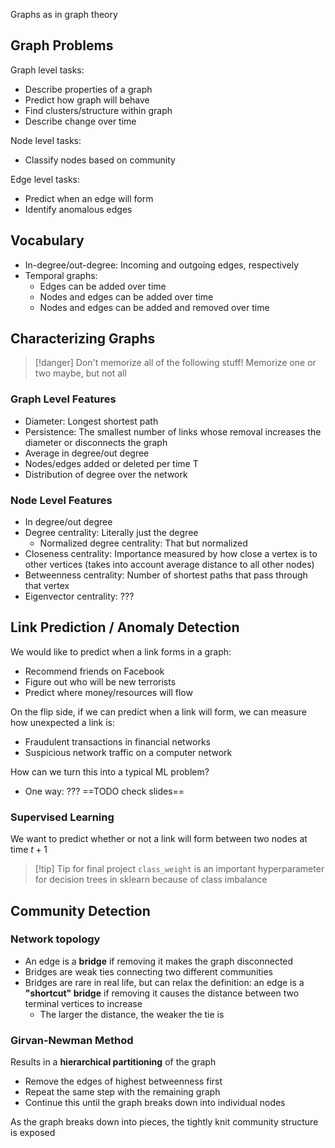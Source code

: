 Graphs as in graph theory

## Graph Problems

Graph level tasks:
- Describe properties of a graph
- Predict how graph will behave
- Find clusters/structure within graph
- Describe change over time

Node level tasks:
- Classify nodes based on community

Edge level tasks:
- Predict when an edge will form
- Identify anomalous edges

## Vocabulary

- In-degree/out-degree: Incoming and outgoing edges, respectively
- Temporal graphs:
	- Edges can be added over time
	- Nodes and edges can be added over time
	- Nodes and edges can be added and removed over time

## Characterizing Graphs

> [!danger]
> Don't memorize all of the following stuff! Memorize one or two maybe, but not all

### Graph Level Features

- Diameter: Longest shortest path
- Persistence: The smallest number of links whose removal increases the diameter or disconnects the graph
- Average in degree/out degree
- Nodes/edges added or deleted per time T
- Distribution of degree over the network

### Node Level Features

- In degree/out degree
- Degree centrality: Literally just the degree
	- Normalized degree centrality: That but normalized
- Closeness centrality: Importance measured by how close a vertex is to other vertices (takes into account average distance to all other nodes)
- Betweenness centrality: Number of shortest paths that pass through that vertex
- Eigenvector centrality: ???

## Link Prediction / Anomaly Detection

We would like to predict when a link forms in a graph:
- Recommend friends on Facebook
- Figure out who will be new terrorists
- Predict where money/resources will flow

On the flip side, if we can predict when a link will form, we can measure how unexpected a link is:
- Fraudulent transactions in financial networks
- Suspicious network traffic on a computer network

How can we turn this into a typical ML problem?
- One way: ??? ==TODO check slides==

### Supervised Learning

We want to predict whether or not a link will form between two nodes at time $t+1$

> [!tip] Tip for final project
> `class_weight` is an important hyperparameter for decision trees in sklearn because of class imbalance

## Community Detection

### Network topology

- An edge is a **bridge** if removing it makes the graph disconnected
- Bridges are weak ties connecting two different communities
- Bridges are rare in real life, but can relax the definition: an edge is a **"shortcut" bridge** if removing it causes the distance between two terminal vertices to increase
	- The larger the distance, the weaker the tie is

### Girvan-Newman Method

Results in a **hierarchical partitioning** of the graph

- Remove the edges of highest betweenness first
- Repeat the same step with the remaining graph
- Continue this until the graph breaks down into individual nodes

As the graph breaks down into pieces, the tightly knit community structure is exposed

